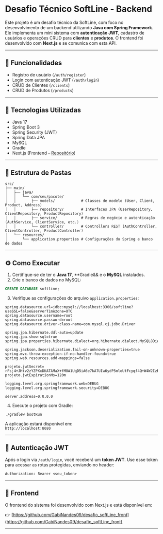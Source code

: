 # Desafio Técnico SoftLine - Backend

Este projeto é um desafio técnico da SoftLine, com foco no desenvolvimento de um backend utilizando **Java com Spring Framework**. Ele implementa um mini sistema com **autenticação JWT**, cadastro de usuários e operações CRUD para **clientes** e **produtos**. O frontend foi desenvolvido com **Next.js** e se comunica com esta API.

---

## 🧩 Funcionalidades

- Registro de usuário (`/auth/register`)
- Login com autenticação JWT (`/auth/login`)
- CRUD de Clientes (`/clients`)
- CRUD de Produtos (`/products`)

---

## 🧱 Tecnologias Utilizadas

- Java 17  
- Spring Boot 3  
- Spring Security (JWT)  
- Spring Data JPA  
- MySQL  
- Gradle  
- Next.js (Frontend – [Repositório](https://github.com/GabiNandes09/desafio_softLine_front))

---

## 📁 Estrutura de Pastas

```plaintext
src/
├── main/
│   ├── java/
│   │   └── com/seu/pacote/
│   │       ├── models/            # Classes de modelo (User, Client, Product, Address)
│   │       ├── repository/        # Interfaces JPA (UserRepository, ClientRepository, ProductRepository)
│   │       ├── service/           # Regras de negócio e autenticação (AuthService, ClientService, etc.)
│   │       └── controller/        # Controllers REST (AuthController, ClientController, ProductController)
│   └── resources/
│       └── application.properties # Configurações do Spring e banco de dados
```

---

## ⚙️ Como Executar

1. Certifique-se de ter o **Java 17**, **Gradle&& e o **MySQL** instalados.
2. Crie o banco de dados no MySQL:

```sql
CREATE DATABASE softline;
```

3. Verifique as configurações do arquivo `application.properties`:

```properties
spring.datasource.url=jdbc:mysql://localhost:3306/softline?useSSL=false&serverTimezone=UTC
spring.datasource.username=root
spring.datasource.password=root
spring.datasource.driver-class-name=com.mysql.cj.jdbc.Driver

spring.jpa.hibernate.ddl-auto=update
spring.jpa.show-sql=true
spring.jpa.properties.hibernate.dialect=org.hibernate.dialect.MySQL8Dialect

spring.jackson.deserialization.fail-on-unknown-properties=true
spring.mvc.throw-exception-if-no-handler-found=true
spring.web.resources.add-mappings=false

projeto.jwtSecret= rFsj4+JHtv2zYZPXxDKATAMaX+fM8A1UqD5iA6e7kA7UIw6ydP5mloUtFcyqf4Q+W4W2IzRVqDn6BO/Y6OP3RgQ==
projeto.jwtExpirationMs=120m

logging.level.org.springframework.web=DEBUG
logging.level.org.springframework.security=DEBUG

server.address=0.0.0.0
```

4. Execute o projeto com Gradle:

```bash
./gradlew bootRun
```

A aplicação estará disponível em:  
`http://localhost:8080`

---

## 🔐 Autenticação JWT

Após o login via `/auth/login`, você receberá um **token JWT**. Use esse token para acessar as rotas protegidas, enviando no header:

```
Authorization: Bearer <seu_token>
```

---

## 🔗 Frontend

O frontend do sistema foi desenvolvido com Next.js e está disponível em:

👉 [https://github.com/GabiNandes09/desafio_softLine_front](https://github.com/GabiNandes09/desafio_softLine_front)

---
